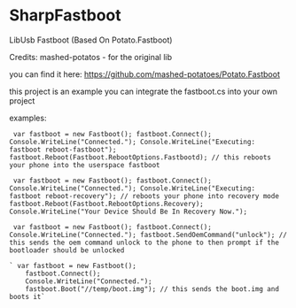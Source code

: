 # SharpFastboot
LibUsb Fastboot (Based On Potato.Fastboot)

Credits: mashed-potatos - for the original lib

you can find it here: https://github.com/mashed-potatoes/Potato.Fastboot

this project is an example you can integrate the fastboot.cs into your own project


examples:


` var fastboot = new Fastboot();
    fastboot.Connect();
    Console.WriteLine("Connected.");
    Console.WriteLine("Executing: fastboot reboot-fastboot"); 
    fastboot.Reboot(Fastboot.RebootOptions.Fastbootd); // this reboots your phone into the userspace fastboot`

` var fastboot = new Fastboot();
        fastboot.Connect();
        Console.WriteLine("Connected.");
        Console.WriteLine("Executing: fastboot reboot-recovery"); // reboots your phone into recovery mode
        fastboot.Reboot(Fastboot.RebootOptions.Recovery);
        Console.WriteLine("Your Device Should Be In Recovery Now.");`
  
 ` var fastboot = new Fastboot();
        fastboot.Connect();
        Console.WriteLine("Connected.");
        fastboot.SendOemCommand("unlock"); // this sends the oem command unlock to the phone to then prompt if the bootloader should be unlocked`
        
    ` var fastboot = new Fastboot();
        fastboot.Connect();
        Console.WriteLine("Connected.");
        fastboot.Boot("//temp/boot.img"); // this sends the boot.img and boots it`
        
        
